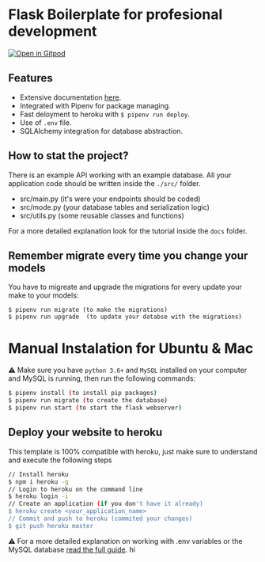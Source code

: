 # Flask Boilerplate for profesional development

[![Open in Gitpod](https://gitpod.io/button/open-in-gitpod.svg)](https://gitpod.io#https://github.com/4GeeksAcademy/flask-rest-hello.git)

## Features

- Extensive documentation [here](https://github.com/4GeeksAcademy/flask-rest-hello/tree/master/docs).
- Integrated with Pipenv for package managing.
- Fast deloyment to heroku with `$ pipenv run deploy`.
- Use of `.env` file.
- SQLAlchemy integration for database abstraction.

## How to stat the project?

There is an example API working with an example database. All your application code should be written inside the `./src/` folder.

- src/main.py (it's were your endpoints should be coded)
- src/mode.py (your database tables and serialization logic)
- src/utils.py (some reusable classes and functions)

For a more detailed explanation look for the tutorial inside the `docs` folder.

## Remember migrate every time you change your models

You have to migreate and upgrade the migrations for every update your make to your models:
```
$ pipenv run migrate (to make the migrations)
$ pipenv run upgrade  (to update your databse with the migrations)
```


# Manual Instalation for Ubuntu & Mac

⚠️ Make sure you have `python 3.6+` and `MySQL` installed on your computer and MySQL is running, then run the following commands:
```sh
$ pipenv install (to install pip packages)
$ pipenv run migrate (to create the database)
$ pipenv run start (to start the flask webserver)
```


## Deploy your website to heroku

This template is 100% compatible with heroku, just make sure to understand and execute the following steps

```sh
// Install heroku
$ npm i heroku -g
// Login to heroku on the command line
$ heroku login -i
// Create an application (if you don't have it already)
$ heroku create <your_application_name>
// Commit and push to heroku (commited your changes)
$ git push heroku master
```
:warning: For a more detailed explanation on working with .env variables or the MySQL database [read the full guide](https://github.com/4GeeksAcademy/flask-rest-hello/blob/master/docs/DEPLOY_YOUR_APP.md).
hi
